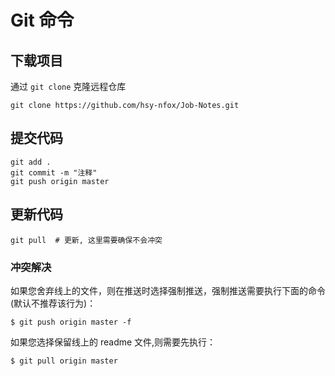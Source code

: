 # Git 命令

## 下载项目

通过 `git clone` 克隆远程仓库

```shell
git clone https://github.com/hsy-nfox/Job-Notes.git
```



## 提交代码

```shell
git add .
git commit -m "注释"
git push origin master
```







## 更新代码

```shell
git pull  # 更新, 这里需要确保不会冲突
```



### 冲突解决

如果您舍弃线上的文件，则在推送时选择强制推送，强制推送需要执行下面的命令(默认不推荐该行为)：

```shell
$ git push origin master -f
```

如果您选择保留线上的 readme 文件,则需要先执行：

```shell
$ git pull origin master
```



